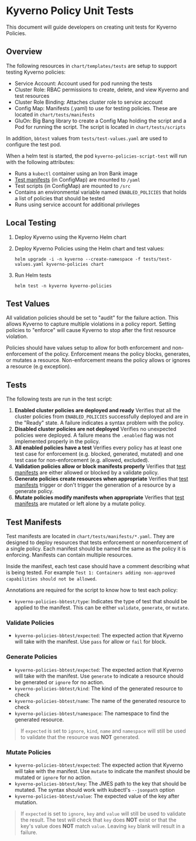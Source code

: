 # Kyverno Policy Unit Tests

This document will guide developers on creating unit tests for Kyverno Policies.

## Overview

The following resources in `chart/templates/tests` are setup to support testing Kyverno policies:

- Service Account: Account used for pod running the tests
- Cluster Role: RBAC permissions to create, delete, and view Kyverno and test resources
- Cluster Role Binding: Attaches cluster role to service account
- Config Map: Manifests (.yaml) to use for testing policies.  These are located in `chart/tests/manifests`
- GluOn: Big Bang library to create a Config Map holding the script and a Pod for running the script.  The script is located in `chart/tests/scripts`

In addition, `bbtest` values from `tests/test-values.yaml` are used to configure the test pod.

When a helm test is started, the pod `kyverno-policies-script-test` will run with the following attributes:

- Runs a `kubectl` container using an Iron Bank image
- [Test manifests](#test-manifests) (in ConfigMap) are mounted to `/yaml`
- Test scripts (in ConfigMap) are mounted to `/src`
- Contains an environmental variable named `ENABLED_POLICIES` that holds a list of policies that should be tested
- Runs using service account for additional privileges

## Local Testing

1. Deploy Kyverno using the Kyverno Helm chart
1. Deploy Kyverno Policies using the Helm chart and test values:

    ```shell
    helm upgrade -i -n kyverno --create-namespace -f tests/test-values.yaml kyverno-policies chart
    ```

1. Run Helm tests

    ```shell
    helm test -n kyverno kyverno-policies
    ```

## Test Values

All validation policies should be set to "audit" for the failure action.  This allows Kyverno to capture multiple violations in a policy report.  Setting policies to "enforce" will cause Kyverno to stop after the first resource violation.

Policies should have values setup to allow for both enforcement and non-enforcement of the policy.  Enforcement means the policy blocks, generates, or mutates a resource.  Non-enforcement means the policy allows or ignores a resource (e.g exception).

## Tests

The following tests are run in the test script:

1. **Enabled cluster policies are deployed and ready**
    Verifies that all the cluster policies from `ENABLED_POLICIES` successfully deployed and are in the "Ready" state.  A failure indicates a syntax problem with the policy.
1. **Disabled cluster policies are not deployed**
    Verifies no unexpected policies were deployed.  A failure means the `.enabled` flag was not implemented properly in the policy.
1. **All enabled policies have a test**
    Verifies every policy has at least one test case for enforcement (e.g. blocked, generated, mutated) and one test case for non-enforcement (e.g. allowed, excluded).
1. **Validation policies allow or block manifests properly**
    Verifies that [test manifests](#test-manifests) are either allowed or blocked by a validate policy.
1. **Generate policies create resources when appropriate**
    Verifies that [test manifests](#test-manifests) trigger or don't trigger the generation of a resource by a generate policy.
1. **Mutate policies modify manifests when appropriate**
    Verifies that [test manifests](#test-manifests) are mutated or left alone by a mutate policy.

## Test Manifests

Test manifests are located in `chart/tests/manifests/*.yaml`.  They are designed to deploy resources that tests enforcement or nonenforcement of a single policy.  Each manifest should be named the same as the policy it is enforcing.  Manifests can contain multiple resources.

Inside the manifest, each test case should have a comment describing what is being tested.  For example `Test 1: Containers adding non-approved capabilities should not be allowed`.

Annotations are required for the script to know how to test each policy:

- `kyverno-policies-bbtest/type`: Indicates the type of test that should be applied to the manifest.  This can be either `validate`, `generate`, or `mutate`.

### Validate Policies

- `kyverno-policies-bbtest/expected`: The expected action that Kyverno will take with the manifest.  Use `pass` for allow or `fail` for block.

### Generate Policies

- `kyverno-policies-bbtest/expected`: The expected action that Kyverno will take with the manifest.  Use `generate` to indicate a resource should be generated or `ignore` for no action.
- `kyverno-policies-bbtest/kind`: The kind of the generated resource to check
- `kyverno-policies-bbtest/name`: The name of the generated resource to check
- `kyverno-policies-bbtest/namespace`: The namespace to find the generated resource.

> If `expected` is set to `ignore`, `kind`, `name` and `namespace` will still be used to validate that the resource was **NOT** generated.

### Mutate Policies

- `kyverno-policies-bbtest/expected`: The expected action that Kyverno will take with the manifest.  Use `mutate` to indicate the manifest should be mutated or `ignore` for no action.
- `kyverno-policies-bbtest/key`: The JMES path to the key that should be mutated.  The syntax should work with kubectl's `--jsonpath` option
- `kyverno-policies-bbtest/value`: The expected value of the key after mutation.

> If `expected` is set to `ignore`, `key` and `value` will still be used to validate the result.  The test will check that `key` does **NOT** exist or that the key's value does **NOT** match `value`.  Leaving `key` blank will result in a failure.
